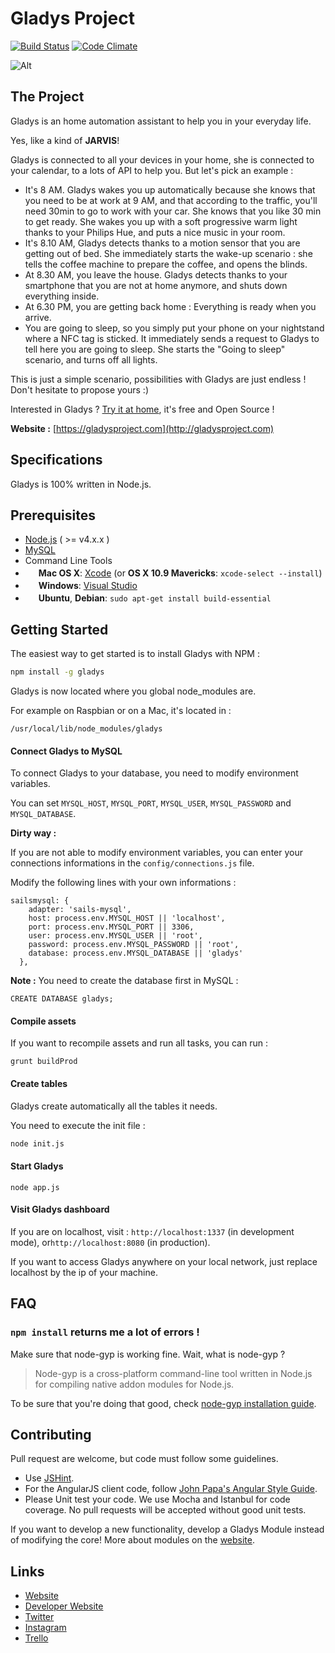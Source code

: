 Gladys Project
=======================

[![Build Status](https://travis-ci.org/GladysProject/Gladys.svg?branch=v3)](https://travis-ci.org/GladysProject/Gladys) [![Code Climate](https://codeclimate.com/github/GladysProject/Gladys/badges/gpa.svg)](https://codeclimate.com/github/GladysProject/Gladys)

![Alt](http://gladysproject.com/assets/images/presentation/facebook_share_gladys.jpg)

The Project
-------------

Gladys is an home automation assistant to help you in your everyday life.

Yes, like a kind of **JARVIS**!

Gladys is connected to all your devices in your home, she is connected to your calendar, to a lots of API to help you. But let's pick an example :

- It's 8 AM. Gladys wakes you up automatically because she knows that you need to be at work at 9 AM, and that according to the traffic, you'll need 30min to go to work with your car. She knows that you like 30 min to get ready.
She wakes you up with a soft progressive warm light thanks to your Philips Hue, and puts a nice music in your room.
- It's 8.10 AM, Gladys detects thanks to a motion sensor that you are getting out of bed. She immediately starts the wake-up scenario : she tells the coffee machine to prepare the coffee, and opens the blinds.
- At 8.30 AM, you leave the house. Gladys detects thanks to your smartphone that you are not at home anymore, and shuts down everything inside.
- At 6.30 PM, you are getting back home : Everything is ready when you arrive.
- You are going to sleep, so you simply put your phone on your nightstand where a NFC tag is sticked. It immediately sends a request to Gladys to tell here you are going to sleep. She starts the "Going to sleep" scenario, and turns off all lights.

This is just a simple scenario, possibilities with Gladys are just endless ! Don't hesitate to propose yours :)

Interested in Gladys ? [Try it at home](http://gladysproject.com/en/installation), it's free and Open Source !

**Website :** [https://gladysproject.com](http://gladysproject.com)

Specifications
-------------

Gladys is 100% written in Node.js.

Prerequisites
-------------

- [Node.js](http://nodejs.org) ( >= v4.x.x )
- [MySQL](http://www.mysql.com/)
- Command Line Tools
 - <img src="http://deluge-torrent.org/images/apple-logo.gif" height="17">&nbsp;**Mac OS X**: [Xcode](https://itunes.apple.com/us/app/xcode/id497799835?mt=12) (or **OS X 10.9 Mavericks**: `xcode-select --install`)
 - <img src="http://dc942d419843af05523b-ff74ae13537a01be6cfec5927837dcfe.r14.cf1.rackcdn.com/wp-content/uploads/windows-8-50x50.jpg" height="17">&nbsp;**Windows**: [Visual Studio](http://www.visualstudio.com/downloads/download-visual-studio-vs#d-express-windows-8)
 - <img src="https://lh5.googleusercontent.com/-2YS1ceHWyys/AAAAAAAAAAI/AAAAAAAAAAc/0LCb_tsTvmU/s46-c-k/photo.jpg" height="17">&nbsp;**Ubuntu**, **Debian**: `sudo apt-get install build-essential`



 
Getting Started
---------------

The easiest way to get started is to install Gladys with NPM :

```bash
npm install -g gladys
```

Gladys is now located where you global node_modules are.

For example on Raspbian or on a Mac, it's located in :
 
```
/usr/local/lib/node_modules/gladys
```

#### Connect Gladys to MySQL

To connect Gladys to your database, you need to modify environment variables. 

You can set `MYSQL_HOST`, `MYSQL_PORT`, `MYSQL_USER`, `MYSQL_PASSWORD` and `MYSQL_DATABASE`.



**Dirty way :**

If you are not able to modify environment variables, you can enter your connections informations in the `config/connections.js` file.

Modify the following lines with your own informations :

```
sailsmysql: {
    adapter: 'sails-mysql',
    host: process.env.MYSQL_HOST || 'localhost',
    port: process.env.MYSQL_PORT || 3306,
    user: process.env.MYSQL_USER || 'root',
    password: process.env.MYSQL_PASSWORD || 'root',
    database: process.env.MYSQL_DATABASE || 'gladys'
  },
```

**Note :** You need to create the database first in MySQL :

`CREATE DATABASE gladys;`


#### Compile assets 

If you want to recompile assets and run all tasks, you can run :

```
grunt buildProd
```

#### Create tables

Gladys create automatically all the tables it needs.

You need to execute the init file :

```bash
node init.js
```

#### Start Gladys 

```
node app.js
```

#### Visit Gladys dashboard

If you are on localhost, visit : `http://localhost:1337` (in development mode), or`http://localhost:8080` (in production).

If you want to access Gladys anywhere on your local network, just replace localhost by the ip of your machine.

FAQ
-------------

### `npm install` returns me a lot of errors !

Make sure that node-gyp is working fine. Wait, what is node-gyp ?
>Node-gyp is a cross-platform command-line tool written in Node.js for compiling native addon modules for Node.js.

To be sure that you're doing that good, check [node-gyp installation guide](https://github.com/TooTallNate/node-gyp#installation).


Contributing
-------------

Pull request are welcome, but code must follow some guidelines.

* Use [JSHint](https://github.com/jshint/jshint).
* For the AngularJS client code, follow [John Papa's Angular Style Guide](https://github.com/johnpapa/angular-styleguide).
* Please Unit test your code. We use Mocha and Istanbul for code coverage. No pull requests will be accepted without good unit tests.
 
If you want to develop a new functionality, develop a Gladys Module instead of modifying the core! More about modules on the [website](http://gladysproject.com).

Links
-------------

- [Website](http://gladysproject.com)
- [Developer Website](http://developer.gladysproject.com)
- [Twitter](https://twitter.com/gladysproject)
- [Instagram](https://www.instagram.com/gladysproject/)
- [Trello](https://trello.com/b/cxtyidIH)
